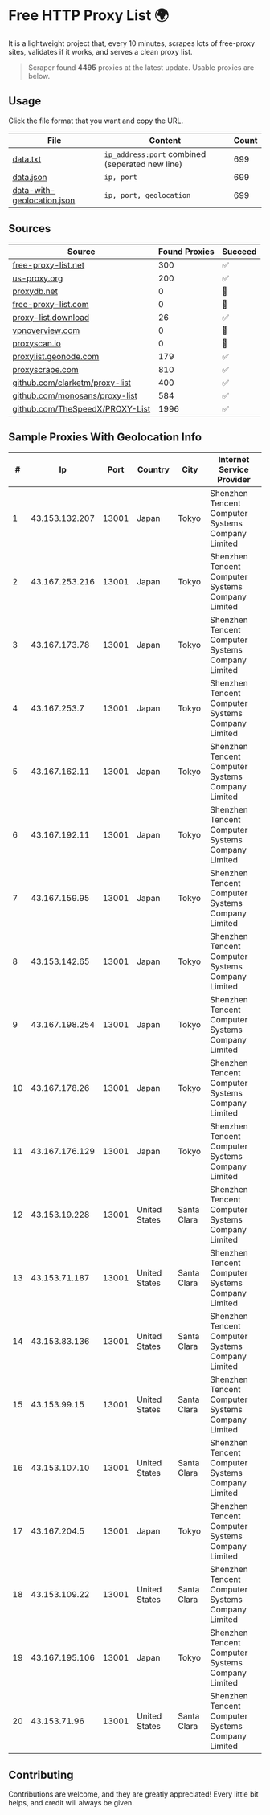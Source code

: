 
# Free HTTP Proxy List 🌍

It is a lightweight project that, every 10 minutes, scrapes lots of free-proxy sites, validates if it works, and serves a clean proxy list.


> Scraper found **4495** proxies at the latest update. Usable proxies are below.

## Usage

Click the file format that you want and copy the URL.


|File|Content|Count|
|----|-------|-----|
|[data.txt](https://raw.githubusercontent.com/themiralay/Proxy-List-World/master/data.txt)|`ip_address:port` combined (seperated new line)|699|
|[data.json](https://raw.githubusercontent.com/themiralay/Proxy-List-World/master/data.json)|`ip, port`|699|
|[data-with-geolocation.json](https://raw.githubusercontent.com/themiralay/Proxy-List-World/master/data-with-geolocation.json)|`ip, port, geolocation`|699|

## Sources

|Source|Found Proxies|Succeed|
|------|-------------|-------|
|[free-proxy-list.net](https://free-proxy-list.net)|300|✅|
|[us-proxy.org](https://www.us-proxy.org)|200|✅|
|[proxydb.net](http://proxydb.net)|0|🚫|
|[free-proxy-list.com](https://free-proxy-list.com/?page=&port=&type%5B%5D=http&type%5B%5D=https&up_time=0&search=Search)|0|🚫|
|[proxy-list.download](https://www.proxy-list.download/HTTP)|26|✅|
|[vpnoverview.com](https://vpnoverview.com/privacy/anonymous-browsing/free-proxy-servers)|0|🚫|
|[proxyscan.io](https://www.proxyscan.io)|0|🚫|
|[proxylist.geonode.com](https://proxylist.geonode.com/api/proxy-list?limit=300&page=1&sort_by=lastChecked&sort_type=desc&protocols=http,https)|179|✅|
|[proxyscrape.com](https://api.proxyscrape.com/v2/?request=displayproxies&protocol=http&timeout=10000&country=all&ssl=all&anonymity=all)|810|✅|
|[github.com/clarketm/proxy-list](https://raw.githubusercontent.com/clarketm/proxy-list/master/proxy-list-raw.txt)|400|✅|
|[github.com/monosans/proxy-list](https://raw.githubusercontent.com/monosans/proxy-list/main/proxies/http.txt)|584|✅|
|[github.com/TheSpeedX/PROXY-List](https://raw.githubusercontent.com/TheSpeedX/PROXY-List/master/http.txt)|1996|✅|


## Sample Proxies With Geolocation Info

|#|Ip|Port|Country|City|Internet Service Provider|
|-|--|----|-------|----|-------------------------|
|1|43.153.132.207|13001|Japan|Tokyo|Shenzhen Tencent Computer Systems Company Limited|
|2|43.167.253.216|13001|Japan|Tokyo|Shenzhen Tencent Computer Systems Company Limited|
|3|43.167.173.78|13001|Japan|Tokyo|Shenzhen Tencent Computer Systems Company Limited|
|4|43.167.253.7|13001|Japan|Tokyo|Shenzhen Tencent Computer Systems Company Limited|
|5|43.167.162.11|13001|Japan|Tokyo|Shenzhen Tencent Computer Systems Company Limited|
|6|43.167.192.11|13001|Japan|Tokyo|Shenzhen Tencent Computer Systems Company Limited|
|7|43.167.159.95|13001|Japan|Tokyo|Shenzhen Tencent Computer Systems Company Limited|
|8|43.153.142.65|13001|Japan|Tokyo|Shenzhen Tencent Computer Systems Company Limited|
|9|43.167.198.254|13001|Japan|Tokyo|Shenzhen Tencent Computer Systems Company Limited|
|10|43.167.178.26|13001|Japan|Tokyo|Shenzhen Tencent Computer Systems Company Limited|
|11|43.167.176.129|13001|Japan|Tokyo|Shenzhen Tencent Computer Systems Company Limited|
|12|43.153.19.228|13001|United States|Santa Clara|Shenzhen Tencent Computer Systems Company Limited|
|13|43.153.71.187|13001|United States|Santa Clara|Shenzhen Tencent Computer Systems Company Limited|
|14|43.153.83.136|13001|United States|Santa Clara|Shenzhen Tencent Computer Systems Company Limited|
|15|43.153.99.15|13001|United States|Santa Clara|Shenzhen Tencent Computer Systems Company Limited|
|16|43.153.107.10|13001|United States|Santa Clara|Shenzhen Tencent Computer Systems Company Limited|
|17|43.167.204.5|13001|Japan|Tokyo|Shenzhen Tencent Computer Systems Company Limited|
|18|43.153.109.22|13001|United States|Santa Clara|Shenzhen Tencent Computer Systems Company Limited|
|19|43.167.195.106|13001|Japan|Tokyo|Shenzhen Tencent Computer Systems Company Limited|
|20|43.153.71.96|13001|United States|Santa Clara|Shenzhen Tencent Computer Systems Company Limited|



## Contributing

Contributions are welcome, and they are greatly appreciated! Every
little bit helps, and credit will always be given.

